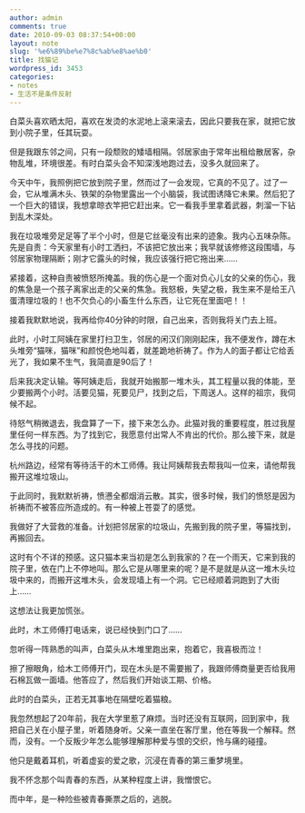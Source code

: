 ```yaml
---
author: admin
comments: true
date: 2010-09-03 08:37:54+00:00
layout: note
slug: '%e6%89%be%e7%8c%ab%e8%ae%b0'
title: 找猫记
wordpress_id: 3453
categories:
- notes
- 生活不是条件反射
---
```


白菜头喜欢晒太阳，喜欢在发烫的水泥地上滚来滚去，因此只要我在家，就把它放到小院子里，任其玩耍。

 

但是我跟东邻之间，只有一段颓败的矮墙相隔。邻居家由于常年出租给散居客，杂物乱堆，环境很差。有时白菜头会不知深浅地跑过去，没多久就回来了。

 

今天中午，我照例把它放到院子里，然而过了一会发现，它真的不见了。过了一会，它从堆满木头、铁架的杂物里露出一个小脑袋，我试图诱降它未果。然后犯了一个巨大的错误，我想拿晾衣竿把它赶出来。它一看我手里拿着武器，刺溜一下钻到乱木深处。

 

我在垃圾堆旁足足等了半个小时，但是它丝毫没有出来的迹象。我内心五味杂陈。先是自责：今天家里有小时工洒扫，不该把它放出来；我早就该修修这段围墙，与邻居家物理隔断；刚才它露头的时候，我应该强行把它拖出来……

 

紧接着，这种自责被愤怒所掩盖。我的伤心是一个面对负心儿女的父亲的伤心，我的焦急是一个孩子离家出走的父亲的焦急。我怒极，失望之极，我生来不是给王八蛋清理垃圾的！也不欠负心的小畜生什么东西，让它死在里面吧！！

 

接着我默默地说，我再给你40分钟的时限，自己出来，否则我将关门去上班。

 

此时，小时工阿姨在家里打扫卫生，邻居的闲汉们刚刚起床，我不便发作，蹲在木头堆旁“猫咪，猫咪”和颜悦色地叫着，就差跪地祈祷了。作为人的面子都让它给丢光了，我如果不生气，我简直是90后了！

 

后来我决定认输。等阿姨走后，我就开始搬那一堆木头，其工程量以我的体能，至少要搬两个小时。活要见猫，死要见尸，找到之后，下周送人。这样的祖宗，我伺候不起。

 

待怒气稍微退去，我盘算了一下，接下来怎么办。此猫对我的重要程度，胜过我屋里任何一样东西。为了找到它，我愿意付出常人不肯出的代价。那么接下来，就是怎么寻找的问题。

 

杭州路边，经常有等待活干的木工师傅。我让阿姨帮我去帮我叫一位来，请他帮我搬开这堆垃圾山。

 

于此同时，我默默祈祷，愤懑全都烟消云散。其实，很多时候，我们的愤怒是因为祈祷而不被答应所造成的。有一种被上苍耍了的感觉。

 

我做好了大营救的准备。计划把邻居家的垃圾山，先搬到我的院子里，等猫找到，再搬回去。

 

这时有个不详的预感。这只猫本来当初是怎么到我家的？在一个雨天，它来到我的院子里，依在门上不停地叫。那么它是从哪里来的呢？是不是就是从这一堆木头垃圾中来的，而搬开这堆木头，会发现墙上有一个洞。它已经顺着洞跑到了大街上……

 

这想法让我更加慌张。

 

此时，木工师傅打电话来，说已经快到门口了……

 

忽听得一阵熟悉的叫声，白菜头从木堆里跑出来，抱着它，我喜极而泣！

 

擦了擦眼角，给木工师傅开门，现在木头是不需要搬了，我跟师傅商量更否给我用石棉瓦做一面墙。他答应了，然后我们开始谈工期、价格。

 

此时的白菜头，正若无其事地在隔壁吃着猫粮。

 

我忽然想起了20年前，我在大学里惹了麻烦。当时还没有互联网，回到家中，我把自己关在小屋子里，听着随身听。父亲一直坐在客厅里，他在等我一个解释。然而，没有。一个反叛少年怎么能够理解那种爱与恨的交织，怜与痛的碰撞。

 

他只是戴着耳机，听着虚妄的爱之歌，沉浸在青春的第三重梦境里。

 

我不怀念那个叫青春的东西，从某种程度上讲，我憎恨它。

 

而中年，是一种险些被青春撕票之后的，逃脱。
